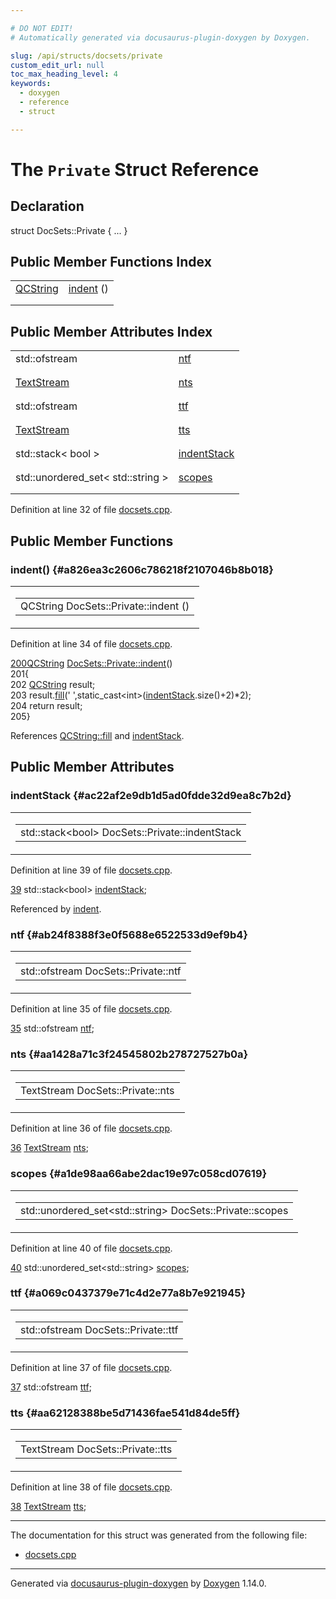 ```yaml
---

# DO NOT EDIT!
# Automatically generated via docusaurus-plugin-doxygen by Doxygen.

slug: /api/structs/docsets/private
custom_edit_url: null
toc_max_heading_level: 4
keywords:
  - doxygen
  - reference
  - struct

---
```


<div class="doxyPage">

# The `Private` Struct Reference



## Declaration

<div class="doxyDeclaration">
struct DocSets::Private { ... }
</div>

## Public Member Functions Index

<table class="doxyMembersIndex">

<tr class="doxyMemberIndexItem">
<td class="doxyMemberIndexItemType" align="left" valign="top"><a href="/web-doxygen/docs/api/classes/qcstring">QCString</a></td>
<td class="doxyMemberIndexItemName" align="left" valign="top"><a href="#a826ea3c2606c786218f2107046b8b018">indent</a> ()</td>
</tr>
<tr class="doxyMemberIndexDescription">
<td class="doxyMemberIndexDescriptionLeft"></td>
<td class="doxyMemberIndexDescriptionRight">
</td>
</tr>
<tr class="doxyMemberIndexSeparator">
<td class="doxyMemberIndexSeparator" colspan="2"></td>
</tr>

</table>

## Public Member Attributes Index

<table class="doxyMembersIndex">

<tr class="doxyMemberIndexItem">
<td class="doxyMemberIndexItemType" align="left" valign="top">std::ofstream</td>
<td class="doxyMemberIndexItemName" align="left" valign="top"><a href="#ab24f8388f3e0f5688e6522533d9ef9b4">ntf</a></td>
</tr>
<tr class="doxyMemberIndexDescription">
<td class="doxyMemberIndexDescriptionLeft"></td>
<td class="doxyMemberIndexDescriptionRight">
</td>
</tr>
<tr class="doxyMemberIndexSeparator">
<td class="doxyMemberIndexSeparator" colspan="2"></td>
</tr>

<tr class="doxyMemberIndexItem">
<td class="doxyMemberIndexItemType" align="left" valign="top"><a href="/web-doxygen/docs/api/classes/textstream">TextStream</a></td>
<td class="doxyMemberIndexItemName" align="left" valign="top"><a href="#aa1428a71c3f24545802b278727527b0a">nts</a></td>
</tr>
<tr class="doxyMemberIndexDescription">
<td class="doxyMemberIndexDescriptionLeft"></td>
<td class="doxyMemberIndexDescriptionRight">
</td>
</tr>
<tr class="doxyMemberIndexSeparator">
<td class="doxyMemberIndexSeparator" colspan="2"></td>
</tr>

<tr class="doxyMemberIndexItem">
<td class="doxyMemberIndexItemType" align="left" valign="top">std::ofstream</td>
<td class="doxyMemberIndexItemName" align="left" valign="top"><a href="#a069c0437379e71c4d2e77a8b7e921945">ttf</a></td>
</tr>
<tr class="doxyMemberIndexDescription">
<td class="doxyMemberIndexDescriptionLeft"></td>
<td class="doxyMemberIndexDescriptionRight">
</td>
</tr>
<tr class="doxyMemberIndexSeparator">
<td class="doxyMemberIndexSeparator" colspan="2"></td>
</tr>

<tr class="doxyMemberIndexItem">
<td class="doxyMemberIndexItemType" align="left" valign="top"><a href="/web-doxygen/docs/api/classes/textstream">TextStream</a></td>
<td class="doxyMemberIndexItemName" align="left" valign="top"><a href="#aa62128388be5d71436fae541d84de5ff">tts</a></td>
</tr>
<tr class="doxyMemberIndexDescription">
<td class="doxyMemberIndexDescriptionLeft"></td>
<td class="doxyMemberIndexDescriptionRight">
</td>
</tr>
<tr class="doxyMemberIndexSeparator">
<td class="doxyMemberIndexSeparator" colspan="2"></td>
</tr>

<tr class="doxyMemberIndexItem">
<td class="doxyMemberIndexItemType" align="left" valign="top">std::stack&lt; bool &gt;</td>
<td class="doxyMemberIndexItemName" align="left" valign="top"><a href="#ac22af2e9db1d5ad0fdde32d9ea8c7b2d">indentStack</a></td>
</tr>
<tr class="doxyMemberIndexDescription">
<td class="doxyMemberIndexDescriptionLeft"></td>
<td class="doxyMemberIndexDescriptionRight">
</td>
</tr>
<tr class="doxyMemberIndexSeparator">
<td class="doxyMemberIndexSeparator" colspan="2"></td>
</tr>

<tr class="doxyMemberIndexItem">
<td class="doxyMemberIndexItemType" align="left" valign="top">std::unordered_set&lt; std::string &gt;</td>
<td class="doxyMemberIndexItemName" align="left" valign="top"><a href="#a1de98aa66abe2dac19e97c058cd07619">scopes</a></td>
</tr>
<tr class="doxyMemberIndexDescription">
<td class="doxyMemberIndexDescriptionLeft"></td>
<td class="doxyMemberIndexDescriptionRight">
</td>
</tr>
<tr class="doxyMemberIndexSeparator">
<td class="doxyMemberIndexSeparator" colspan="2"></td>
</tr>

</table>


<p>Definition at line 32 of file <a href="/web-doxygen/docs/api/files/src/docsets-cpp">docsets.cpp</a>.</p>


<div class="doxySectionDef">

## Public Member Functions

### indent() {#a826ea3c2606c786218f2107046b8b018}

<div class="doxyMemberItem">
<div class="doxyMemberProto">
<table class="doxyMemberLabels">
<tr class="doxyMemberLabels">
<td class="doxyMemberLabelsLeft">
<table class="doxyMemberName">
<tr>
<td class="doxyMemberName">QCString DocSets::Private::indent ()</td>
</tr>
</table>
</td>
</tr>
</table>
</div>
<div class="doxyMemberDoc">



<p>Definition at line 34 of file <a href="/web-doxygen/docs/api/files/src/docsets-cpp">docsets.cpp</a>.</p>


<div class="doxyProgramListing">

<div class="doxyCodeLine"><span class="doxyLineNumber"><a href="#a826ea3c2606c786218f2107046b8b018">200</a></span><span class="doxyLineContent"><span class="doxyHighlight"><a href="/web-doxygen/docs/api/classes/qcstring">QCString</a> <a href="#a826ea3c2606c786218f2107046b8b018">DocSets::Private::indent</a>()</span></span></div>
<div class="doxyCodeLine"><span class="doxyLineNumber">201</span><span class="doxyLineContent"><span class="doxyHighlight">{</span></span></div>
<div class="doxyCodeLine"><span class="doxyLineNumber">202</span><span class="doxyLineContent"><span class="doxyHighlight">  <a href="/web-doxygen/docs/api/classes/qcstring">QCString</a> result;</span></span></div>
<div class="doxyCodeLine"><span class="doxyLineNumber">203</span><span class="doxyLineContent"><span class="doxyHighlight">  result.<a href="/web-doxygen/docs/api/classes/qcstring/#a08003d3e6c9acc46e4d392612ba492f7">fill</a>(</span><span class="doxyHighlightCharLiteral">' '</span><span class="doxyHighlight">,</span><span class="doxyHighlightKeyword">static_cast&lt;</span><span class="doxyHighlightKeywordType">int</span><span class="doxyHighlightKeyword">&gt;</span><span class="doxyHighlight">(<a href="#ac22af2e9db1d5ad0fdde32d9ea8c7b2d">indentStack</a>.size()+2)*2);</span></span></div>
<div class="doxyCodeLine"><span class="doxyLineNumber">204</span><span class="doxyLineContent"><span class="doxyHighlight">  </span><span class="doxyHighlightKeywordFlow">return</span><span class="doxyHighlight"> result;</span></span></div>
<div class="doxyCodeLine"><span class="doxyLineNumber">205</span><span class="doxyLineContent"><span class="doxyHighlight">}</span></span></div>

</div>


<p>References <a href="/web-doxygen/docs/api/classes/qcstring/#a08003d3e6c9acc46e4d392612ba492f7">QCString::fill</a> and <a href="#ac22af2e9db1d5ad0fdde32d9ea8c7b2d">indentStack</a>.</p>

</div>
</div>

</div>

<div class="doxySectionDef">

## Public Member Attributes

### indentStack {#ac22af2e9db1d5ad0fdde32d9ea8c7b2d}

<div class="doxyMemberItem">
<div class="doxyMemberProto">
<table class="doxyMemberLabels">
<tr class="doxyMemberLabels">
<td class="doxyMemberLabelsLeft">
<table class="doxyMemberName">
<tr>
<td class="doxyMemberName">std::stack&lt;bool&gt; DocSets::Private::indentStack</td>
</tr>
</table>
</td>
</tr>
</table>
</div>
<div class="doxyMemberDoc">



<p>Definition at line 39 of file <a href="/web-doxygen/docs/api/files/src/docsets-cpp">docsets.cpp</a>.</p>


<div class="doxyProgramListing">

<div class="doxyCodeLine"><span class="doxyLineNumber"><a href="#ac22af2e9db1d5ad0fdde32d9ea8c7b2d">39</a></span><span class="doxyLineContent"><span class="doxyHighlight">  std::stack&lt;bool&gt; <a href="#ac22af2e9db1d5ad0fdde32d9ea8c7b2d">indentStack</a>;</span></span></div>

</div>


<p>Referenced by <a href="#a826ea3c2606c786218f2107046b8b018">indent</a>.</p>

</div>
</div>

### ntf {#ab24f8388f3e0f5688e6522533d9ef9b4}

<div class="doxyMemberItem">
<div class="doxyMemberProto">
<table class="doxyMemberLabels">
<tr class="doxyMemberLabels">
<td class="doxyMemberLabelsLeft">
<table class="doxyMemberName">
<tr>
<td class="doxyMemberName">std::ofstream DocSets::Private::ntf</td>
</tr>
</table>
</td>
</tr>
</table>
</div>
<div class="doxyMemberDoc">



<p>Definition at line 35 of file <a href="/web-doxygen/docs/api/files/src/docsets-cpp">docsets.cpp</a>.</p>


<div class="doxyProgramListing">

<div class="doxyCodeLine"><span class="doxyLineNumber"><a href="#ab24f8388f3e0f5688e6522533d9ef9b4">35</a></span><span class="doxyLineContent"><span class="doxyHighlight">  std::ofstream <a href="#ab24f8388f3e0f5688e6522533d9ef9b4">ntf</a>;</span></span></div>

</div>

</div>
</div>

### nts {#aa1428a71c3f24545802b278727527b0a}

<div class="doxyMemberItem">
<div class="doxyMemberProto">
<table class="doxyMemberLabels">
<tr class="doxyMemberLabels">
<td class="doxyMemberLabelsLeft">
<table class="doxyMemberName">
<tr>
<td class="doxyMemberName">TextStream DocSets::Private::nts</td>
</tr>
</table>
</td>
</tr>
</table>
</div>
<div class="doxyMemberDoc">



<p>Definition at line 36 of file <a href="/web-doxygen/docs/api/files/src/docsets-cpp">docsets.cpp</a>.</p>


<div class="doxyProgramListing">

<div class="doxyCodeLine"><span class="doxyLineNumber"><a href="#aa1428a71c3f24545802b278727527b0a">36</a></span><span class="doxyLineContent"><span class="doxyHighlight">  <a href="/web-doxygen/docs/api/classes/textstream">TextStream</a>    <a href="#aa1428a71c3f24545802b278727527b0a">nts</a>;</span></span></div>

</div>

</div>
</div>

### scopes {#a1de98aa66abe2dac19e97c058cd07619}

<div class="doxyMemberItem">
<div class="doxyMemberProto">
<table class="doxyMemberLabels">
<tr class="doxyMemberLabels">
<td class="doxyMemberLabelsLeft">
<table class="doxyMemberName">
<tr>
<td class="doxyMemberName">std::unordered_set&lt;std::string&gt; DocSets::Private::scopes</td>
</tr>
</table>
</td>
</tr>
</table>
</div>
<div class="doxyMemberDoc">



<p>Definition at line 40 of file <a href="/web-doxygen/docs/api/files/src/docsets-cpp">docsets.cpp</a>.</p>


<div class="doxyProgramListing">

<div class="doxyCodeLine"><span class="doxyLineNumber"><a href="#a1de98aa66abe2dac19e97c058cd07619">40</a></span><span class="doxyLineContent"><span class="doxyHighlight">  std::unordered_set&lt;std::string&gt; <a href="#a1de98aa66abe2dac19e97c058cd07619">scopes</a>;</span></span></div>

</div>

</div>
</div>

### ttf {#a069c0437379e71c4d2e77a8b7e921945}

<div class="doxyMemberItem">
<div class="doxyMemberProto">
<table class="doxyMemberLabels">
<tr class="doxyMemberLabels">
<td class="doxyMemberLabelsLeft">
<table class="doxyMemberName">
<tr>
<td class="doxyMemberName">std::ofstream DocSets::Private::ttf</td>
</tr>
</table>
</td>
</tr>
</table>
</div>
<div class="doxyMemberDoc">



<p>Definition at line 37 of file <a href="/web-doxygen/docs/api/files/src/docsets-cpp">docsets.cpp</a>.</p>


<div class="doxyProgramListing">

<div class="doxyCodeLine"><span class="doxyLineNumber"><a href="#a069c0437379e71c4d2e77a8b7e921945">37</a></span><span class="doxyLineContent"><span class="doxyHighlight">  std::ofstream <a href="#a069c0437379e71c4d2e77a8b7e921945">ttf</a>;</span></span></div>

</div>

</div>
</div>

### tts {#aa62128388be5d71436fae541d84de5ff}

<div class="doxyMemberItem">
<div class="doxyMemberProto">
<table class="doxyMemberLabels">
<tr class="doxyMemberLabels">
<td class="doxyMemberLabelsLeft">
<table class="doxyMemberName">
<tr>
<td class="doxyMemberName">TextStream DocSets::Private::tts</td>
</tr>
</table>
</td>
</tr>
</table>
</div>
<div class="doxyMemberDoc">



<p>Definition at line 38 of file <a href="/web-doxygen/docs/api/files/src/docsets-cpp">docsets.cpp</a>.</p>


<div class="doxyProgramListing">

<div class="doxyCodeLine"><span class="doxyLineNumber"><a href="#aa62128388be5d71436fae541d84de5ff">38</a></span><span class="doxyLineContent"><span class="doxyHighlight">  <a href="/web-doxygen/docs/api/classes/textstream">TextStream</a>    <a href="#aa62128388be5d71436fae541d84de5ff">tts</a>;</span></span></div>

</div>

</div>
</div>

</div>

<hr/>

The documentation for this struct was generated from the following file:

<ul>
<li><a href="/web-doxygen/docs/api/files/src/docsets-cpp">docsets.cpp</a></li>
</ul>

<hr/>

<p class="doxyGeneratedBy">Generated via <a href="https://github.com/xpack/docusaurus-plugin-doxygen">docusaurus-plugin-doxygen</a> by <a href="https://www.doxygen.nl">Doxygen</a> 1.14.0.</p>

</div>
